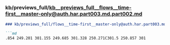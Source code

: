 ### kb/previews_full/kb__previews_full__flows__time-first__master-only@auth.har.part003.md.part002.md

```md
### kb/previews_full/flows__time-first__master-only@auth.har.part003.md (part 002)

```md
.854 249.201 301.155 249.685 301.328 250.271C301.5 250.857 301
```

```

```
